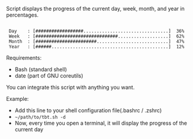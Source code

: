 Script displays the progress of the current day, week, month, and year in percentages.

```
 
 Day    : [##################................................]  36%
 Week   : [###############################...................]  62%
 Month  : [#######################...........................]  47%
 Year   : [######............................................]  12%

 ```

Requirements:
- Bash (standard shell)
- date (part of GNU coreutils)


You can integrate this script with anything you want.

Example:
- Add this line to your shell configuration file(.bashrc / .zshrc)
- `` ~/path/to/tbt.sh -d ``
- Now, every time you open a terminal, it will display the progress of the current day
